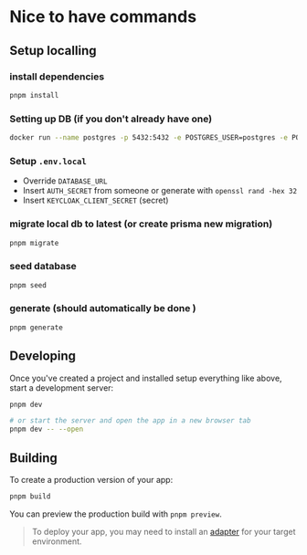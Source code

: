 # Nice to have commands

## Setup localling

### install dependencies

```sh
pnpm install
```

### Setting up DB (if you don't already have one)

```bash
docker run --name postgres -p 5432:5432 -e POSTGRES_USER=postgres -e POSTGRES_PASSWORD=postgres -e POSTGRES_DB=new_web -d postgres:14-alpine
```

### Setup `.env.local`
- Override `DATABASE_URL`
- Insert `AUTH_SECRET` from someone or generate with `openssl rand -hex 32`
- Insert `KEYCLOAK_CLIENT_SECRET` (secret)

### migrate local db to latest (or create prisma new migration)

```sh
pnpm migrate
```

### seed database

```sh
pnpm seed
```

### generate (should automatically be done )

```sh
pnpm generate
```

## Developing

Once you've created a project and installed setup everything like above, start a development server:

```bash
pnpm dev

# or start the server and open the app in a new browser tab
pnpm dev -- --open
```


## Building

To create a production version of your app:

```bash
pnpm build
```

You can preview the production build with `pnpm preview`.

> To deploy your app, you may need to install an [adapter](https://kit.svelte.dev/docs/adapters) for your target environment.
